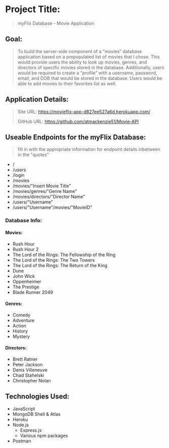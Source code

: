 # Project Title:
> myFlix Database - Movie Application

## Goal:
> To build the server-side component of a “movies” database application based on a prepopulated list of movies that I chose. This would provide users the ability to look up movies, genres, and directors of specific movies stored in the database. Additionally, users would be required to create a “profile” with a username, password, email, and DOB that would be stored in the database. Users would be able to add movies to their favorites list as well.

## Application Details:
> Site URL: https://movieflix-app-d827ee527a6d.herokuapp.com/ <p>
> GitHub URL: https://github.com/atmackenzie51/Movie-API 

## Useable Endpoints for the myFlix Database: 
> fill in with the appropriate information for endpoint details inbetween in the "quotes"

- /
- /users
- /login
- /movies
- /movies/"Insert Movie Title"
- /movies/genres/"Genre Name"
- /movies/directors/"Director Name"
- /users/"Username"
- /users/"Username"/movies/"MovieID"

### Database Info:
#### Movies:
- Rush Hour
- Rush Hour 2
- The Lord of the Rings: The Fellowship of the Ring
- The Lord of the Rings: The Two Towers
- The Lord of the Rings: The Return of the King
- Dune
- John Wick
- Oppenheimer
- The Prestige
- Blade Runner 2049

#### Genres:
- Comedy
- Adventure
- Action
- History
- Mystery

#### Directors:
- Brett Ratner
- Peter Jackson
- Denis Villeneuve
- Chad Stahelski
- Christopher Nolan

## Technologies Used:
- JavaScript
- MongoDB Shell & Atlas
- Heroku
- Node.js
    - Express.js
    - Various npm packages
- Postman
